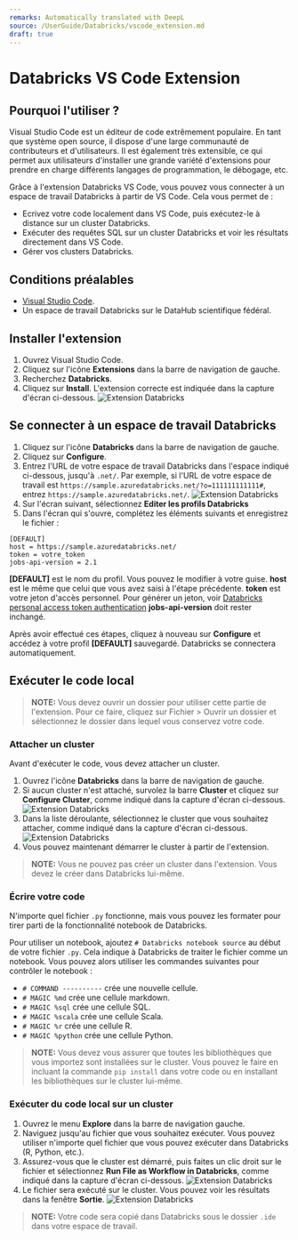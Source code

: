 ```yaml
---
remarks: Automatically translated with DeepL
source: /UserGuide/Databricks/vscode_extension.md
draft: true
---
```


# Databricks VS Code Extension

## Pourquoi l'utiliser ?

Visual Studio Code est un éditeur de code extrêmement populaire. En tant que système open source, il dispose d'une large communauté de contributeurs et d'utilisateurs. Il est également très extensible, ce qui permet aux utilisateurs d'installer une grande variété d'extensions pour prendre en charge différents langages de programmation, le débogage, etc.

Grâce à l'extension Databricks VS Code, vous pouvez vous connecter à un espace de travail Databricks à partir de VS Code. Cela vous permet de :

* Ecrivez votre code localement dans VS Code, puis exécutez-le à distance sur un cluster Databricks.
* Exécuter des requêtes SQL sur un cluster Databricks et voir les résultats directement dans VS Code.
* Gérer vos clusters Databricks.

## Conditions préalables

* [Visual Studio Code](https://code.visualstudio.com/).
* Un espace de travail Databricks sur le DataHub scientifique fédéral.

## Installer l'extension

1. Ouvrez Visual Studio Code.
1. Cliquez sur l'icône **Extensions** dans la barre de navigation de gauche.
1. Recherchez **Databricks**.
1. Cliquez sur **Install**. L'extension correcte est indiquée dans la capture d'écran ci-dessous.
![Extension Databricks](./vscode_databricks_1.png)

## Se connecter à un espace de travail Databricks

1. Cliquez sur l'icône **Databricks** dans la barre de navigation de gauche.
1. Cliquez sur **Configure**.
1. Entrez l'URL de votre espace de travail Databricks dans l'espace indiqué ci-dessous, jusqu'à `.net/`. Par exemple, si l'URL de votre espace de travail est `https://sample.azuredatabricks.net/?o=111111111111#`, entrez `https://sample.azuredatabricks.net/`.
![Extension Databricks](./vscode_databricks_2.png)
1. Sur l'écran suivant, sélectionnez **Editer les profils Databricks**
1. Dans l'écran qui s'ouvre, complétez les éléments suivants et enregistrez le fichier :
```
[DEFAULT]
host = https://sample.azuredatabricks.net/
token = votre_token
jobs-api-version = 2.1
```
**[DEFAULT]** est le nom du profil. Vous pouvez le modifier à votre guise.
**host** est le même que celui que vous avez saisi à l'étape précédente.
**token** est votre jeton d'accès personnel. Pour générer un jeton, voir [Databricks personal access token authentication](https://docs.databricks.com/en/dev-tools/auth.html#databricks-personal-access-token-authentication)
**jobs-api-version** doit rester inchangé.

Après avoir effectué ces étapes, cliquez à nouveau sur **Configure** et accédez à votre profil **[DEFAULT]** sauvegardé. Databricks se connectera automatiquement.

## Exécuter le code local

> **NOTE:** Vous devez ouvrir un dossier pour utiliser cette partie de l'extension. Pour ce faire, cliquez sur Fichier > Ouvrir un dossier et sélectionnez le dossier dans lequel vous conservez votre code.

### Attacher un cluster

Avant d'exécuter le code, vous devez attacher un cluster.

1. Ouvrez l'icône **Databricks** dans la barre de navigation de gauche.
1. Si aucun cluster n'est attaché, survolez la barre **Cluster** et cliquez sur **Configure Cluster**, comme indiqué dans la capture d'écran ci-dessous.
![Extension Databricks](./vscode_databricks_3.png)
1. Dans la liste déroulante, sélectionnez le cluster que vous souhaitez attacher, comme indiqué dans la capture d'écran ci-dessous.
![Extension Databricks](./vscode_databricks_4.png)
1. Vous pouvez maintenant démarrer le cluster à partir de l'extension.

> **NOTE:** Vous ne pouvez pas créer un cluster dans l'extension. Vous devez le créer dans Databricks lui-même.

### Écrire votre code

N'importe quel fichier `.py` fonctionne, mais vous pouvez les formater pour tirer parti de la fonctionnalité notebook de Databricks.

Pour utiliser un notebook, ajoutez `# Databricks notebook source` au début de votre fichier `.py`. Cela indique à Databricks de traiter le fichier comme un notebook. Vous pouvez alors utiliser les commandes suivantes pour contrôler le notebook :

* `# COMMAND ----------` crée une nouvelle cellule.
* `# MAGIC %md` crée une cellule markdown.
* `# MAGIC %sql` crée une cellule SQL.
* `# MAGIC %scala` crée une cellule Scala.
* `# MAGIC %r` crée une cellule R.
* `# MAGIC %python` crée une cellule Python.

> **NOTE:** Vous devez vous assurer que toutes les bibliothèques que vous importez sont installées sur le cluster. Vous pouvez le faire en incluant la commande `pip install` dans votre code ou en installant les bibliothèques sur le cluster lui-même.

### Exécuter du code local sur un cluster

1. Ouvrez le menu **Explore** dans la barre de navigation gauche.
1. Naviguez jusqu'au fichier que vous souhaitez exécuter. Vous pouvez utiliser n'importe quel fichier que vous pouvez exécuter dans Databricks (R, Python, etc.).
1. Assurez-vous que le cluster est démarré, puis faites un clic droit sur le fichier et sélectionnez **Run File as Workflow in Databricks**, comme indiqué dans la capture d'écran ci-dessous.
![Extension Databricks](./vscode_databricks_5.png)
1. Le fichier sera exécuté sur le cluster. Vous pouvez voir les résultats dans la fenêtre **Sortie**.
![Extension Databricks](./vscode_databricks_6.png)

> **NOTE:** Votre code sera copié dans Databricks sous le dossier `.ide` dans votre espace de travail.

